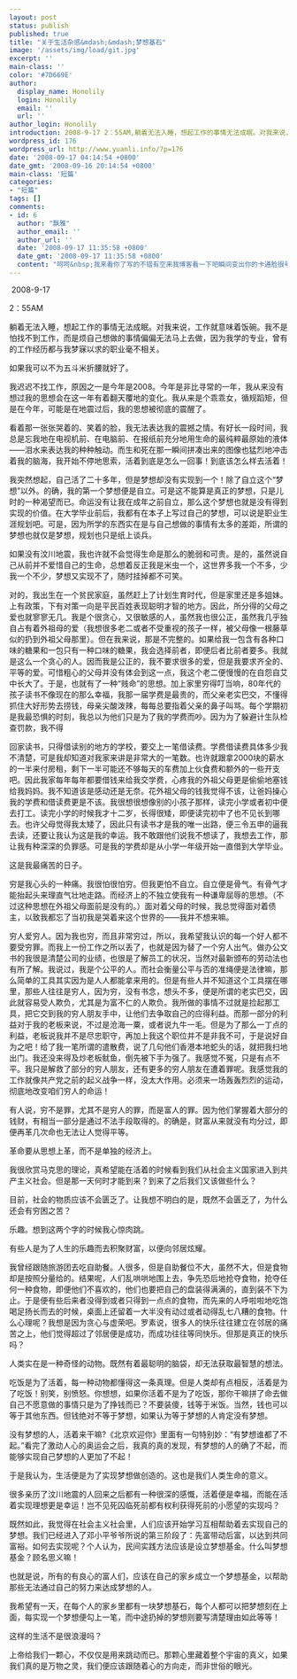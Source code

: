 ```yaml
---
layout: post
status: publish
published: true
title: "关于生活杂感&mdash;&mdash;梦想基石"
image: '/assets/img/load/git.jpg'
excerpt: ''
main-class: ''
color: '#7D669E'
author:
  display_name: Honolily
  login: Honolily
  email: ''
  url: ''
author_login: Honolily
introduction: 2008-9-17 2：55AM,躺着无法入睡，想起工作的事情无法成眠。对我来说，工作就意味着饭碗。我不是怕找不到工作，而是烦自己想做的事情偏偏无法马上去做，因为我学的专业，曾有的工作经历都与我梦寐以求的职业毫不相关。如果我可以不为五斗米折腰就好了。
wordpress_id: 176
wordpress_url: http://www.yuanli.info/?p=176
date: '2008-09-17 04:14:54 +0800'
date_gmt: '2008-09-16 20:14:54 +0800'
main-class: '短篇'
categories:
- "短篇"
tags: []
comments:
- id: 6
  author: "飘雅"
  author_email: ''
  author_url: ''
  date: '2008-09-17 11:35:58 +0800'
  date_gmt: '2008-09-17 11:35:58 +0800'
  content: "呵呵&nbsp;我来看你了写的不错有空来我博客看一下吧瞬间变出你的卡通脸很号玩的5ippb点com"
---
```


&nbsp;2008-9-17&nbsp;

2：55AM

躺着无法入睡，想起工作的事情无法成眠。对我来说，工作就意味着饭碗。我不是怕找不到工作，而是烦自己想做的事情偏偏无法马上去做，因为我学的专业，曾有的工作经历都与我梦寐以求的职业毫不相关。

如果我可以不为五斗米折腰就好了。

我迟迟不找工作，原因之一是今年是2008。今年是非比寻常的一年，我从来没有想过我的思想会在这一年有着翻天覆地的变化。我从来是个乖乖女，循规蹈矩，但是在今年，可能是在地震过后，我的思想被彻底的震醒了。

看着那一张张哭着的、笑着的脸，我无法表达我的震撼之情。有好长一段时间，我总是忘我地在电视机前、在电脑前、在报纸前充分地用生命的最纯粹最原始的液体&mdash;&mdash;泪水来表达我的种种触动。而生和死在那一瞬间拼凑出来的图像也猛烈地冲击着我的脑海，我开始不停地思索，活着到底是怎么一回事！到底该怎么样去活着！

我突然想起，自己活了二十多年，但是梦想却没有实现到一个！除了自立这个&ldquo;梦想&rdquo;以外。的确，我的第一个梦想便是自立。可是这不能算是真正的梦想，只是儿时的一种渴望而已。命运没有让我在成年之前自立，那么这个梦想也就是没有得到实现的价值。在大学毕业前后，我都有在本子上写过自己的梦想，可以说是职业生涯规划吧。可是，因为所学的东西实在是与自己想做的事情有太多的差距，所谓的梦想也就仅是梦想，规划也只是纸上谈兵。

如果没有汶川地震，我也许就不会觉得生命是那么的脆弱和可贵。是的，虽然说自己从前并不爱惜自己的生命，总想着反正我是米虫一个，这世界多我一个不多，少我一个不少，梦想又实现不了，随时挂掉都不可笑。

对的，我出生在一个贫民家庭，虽然赶上了计划生育时代，但是家里还是多姐妹。上有政策，下有对策一向是平民百姓表现聪明才智的地方。因此，所分得的父母之爱也就寥寥无几。我是个很贪心，又很敏感的人，虽然我也很公正，虽然我几乎独自占有着外祖母的爱（我想很多老二或者不受重视的孩子一样，被父母像一根藤草似的扔到外祖父母那里）。但在我来说，那是不完整的。如果给我一包含有各种口味的糖果和一包只有一种口味的糖果，我会选择前者，即便后者比前者要多。我就是这么一个贪心的人。因而我是公正的，我不要求很多的爱，但是我要求齐全的、平等的爱。可惜粗心的父母并没有体会到这一点，我这个老二便慢慢的在自怨自艾中长大了。于是，也就有了一种&ldquo;贱命&rdquo;的思想。加上家里穷得叮当响，80年代的孩子读书不像现在的那么幸福，我那一届学费是最贵的，而父亲老实巴交，不懂得抓住大好形势去捞钱，母亲尖酸泼辣，每每总要指着父亲的鼻子叫骂。每个学期初是我最恐惧的时刻，我总以为他们只是为了我的学费而吵。因为为了躲避计生队检查罚款，我不得

回家读书，只得借读别的地方的学校，要交上一笔借读费。学费借读费具体多少我不清楚，可是我却知道对我家来讲是非常大的一笔数。也许就跟拿2000块的薪水的一半来付房租，剩下一半可能还不够每天的车费加上伙食费和额外的一些开支吧。因此我家每年每年都要借钱来给我交学费，心疼我的外祖父母更是偷偷地塞钱给我妈妈。我不知道该是感动还是无奈。花外祖父母的钱我觉得不该，让爸妈操心我的学费和借读费更是不该。我很想很想像别的小孩子那样，读完小学或者初中便去打工。读完小学的时候我才十二岁，长得很矮，即便读完初中了也不见长到哪去。也许父母觉得我太矮了，因此只有读书才是我的唯一出路，便三令五申的逼我去读，还要让我认为这是我的幸运。我不敢跟他们说我不想读了，我想去工作，那让我有种深深的负罪感。可是我的学费却是从小学一年级开始一直借到大学毕业。

这是我最痛苦的日子。

穷是我心头的一种痛。我很怕很怕穷。但我更怕不自立。自立便是骨气。有骨气才能抬起头来理直气壮地走路。而经济上的不独立使我有一种谦卑屈辱的思想。（不过这种思想在外祖父母面前是没有的。）面对着父母的时候，我总觉得面对着债主，以致我都忘了当初我是哭着来这个世界的&mdash;&mdash;我并不想来嘛。

穷人爱穷人。因为我也穷，而且非常穷过，所以，我希望我认识的每一个好人都不要受穷罪。而我上一份工作之所以丢了，也就是因为替了一个穷人出气。做办公文书的我很是清楚公司的业绩，也很是了解员工的状况，当然对最新颁布的劳动法也有所了解。我说过，我是个公平的人。而社会衡量公平与否的准绳便是法律嘛，那么简单的工具其实因为是人人都能拿来用的。但是有些人并不知道这个工具摆在哪里，那些人往往是穷人，因为穷，没有书念，想头不多，便是所谓的老实巴交，因此就容易受人欺负，尤其是为富不仁的人欺负。我所做的事情不过就是捡起那工具，把它交到我的穷人朋友手中，让他们去争取自己的应得利益。而那一部分的利益对于我的老板来说，不过是沧海一粟，或者说九牛一毛。但是为了那么一丁点的利益，老板说我并不是尽忠职守，再加上我这个职位并不是非我不可，于是说好自为之吧！给了我一笔所谓的遣散费，说了几句他们香港本地蛇头的话，就把我扫地出门。我还没来得及炒老板鱿鱼，倒先被下手为强了。我感觉不冤，只是有点不平。我只是解救了部分的穷人朋友，还有更多的穷人朋友在遭着罪呢。我感觉我的工作就像共产党之前的起义战争一样，没太大作用。必须来一场轰轰烈烈的运动，彻底地改变咱们穷人的命运！

有人说，穷不是罪，尤其不是穷人的罪，而是富人的罪。因为他们掌握着大部分的钱财，有相当一部分是通过不法手段取得的。的确是，财富从来就没有均分过，即便再革几次命也无法让人觉得平等。

革命要从思想上革，而不是单独的经济上。

我很欣赏马克思的理论，真希望能在活着的时候看到我们从社会主义国家进入到共产主义社会。但是那一天何时才能到来？到来了之后我们又该做些什么？

目前，社会的物质应该不会匮乏了。让我想不明白的是，既然不会匮乏了，为什么还会有穷困之苦？

乐趣。想到这两个字的时候我心惊肉跳。

有些人是为了人生的乐趣而去积聚财富，以便向邻居炫耀。

我曾经跟随旅游团去吃自助餐。人很多，但是自助餐位不大，虽然不大，但是食物却是按照分量给的。结果呢，人们乱哄哄地围上去，争先恐后地抢夺食物，抢夺任何一种食物，即便他们不喜欢的，他们也要把自己的盘装得满满的，直到装不下为止。于是便有些后来者没得到或者只得到一点点的食物，而先来的人呼啦啦地吃饱喝足扬长而去的时候，桌面上还留着一大半没有动过或者动得乱七八糟的食物。什么心理呢？我想是因为贪心与虚荣吧。罗素说，很多人的快乐往往建立在邻居的痛苦之上，他们觉得超过了邻居便是成功，而成功往往等同快乐。但那是真正的快乐吗？

人类实在是一种奇怪的动物。既然有着最聪明的脑袋，却无法获取最智慧的想法。

吃饭是为了活着，每一种动物都懂得这一条真理。但是人类却有点相反，活着是为了吃饭！别笑，别愤怒。你想想，如果你活着不是为了吃饭，那你干嘛拼了命去做自己不愿意做的事情只是为了挣钱而已？不要装傻，钱等于米饭。当然，钱也可以等于其他东西。但钱绝对不等于梦想，如果认为等于梦想的人肯定没有梦想。

没有梦想的人，活着来干嘛?《北京欢迎你》里面有一句特别妙：&ldquo;有梦想谁都了不起。&rdquo;看完了激动人心的奥运会之后，我真的真的发现，有梦想的人的确了不起，而能够实现自己梦想的人更加了不起！

于是我认为，生活便是为了实现梦想做创造的。这也是我们人类生命的意义。

很多亲历了汶川地震的人回来之后都有一种很深的感慨，活着便是幸福，而能在活着实现理想更是幸运！岂不见死囚临死前都有权利获得死前的小愿望的实现吗？

既然如此，我觉得在社会主义社会里，人们应该开始学习互相帮助着去实现自己的梦想。我们已经进入了邓小平爷爷所说的第三阶段了：先富带动后富，以达到共同富裕。如何去实现呢？个人认为，民间实践方法应该是设立梦想基金。什么叫梦想基金？顾名思义嘛！

也就是说，所有的有良心的富人们，应该在自己的家乡成立一个梦想基金，以帮助那些无法通过自己的努力来达成梦想的人。

我希望有一天，在每个人的家乡里都有一块梦想基石，每个人都可以把梦想刻在上面，每实现一个梦想便勾上一笔，而中途扔掉的梦想则要写清楚理由如此等等！

这样的生活不是很浪漫吗？

上帝给我们一颗心，不仅仅是用来跳动而已。那颗心里藏着整个宇宙的真义，如果我们真的是万物之灵，我们便应该跟随着心的方向走，而非世俗的眼光。

